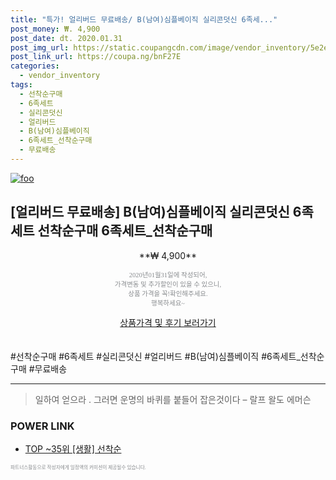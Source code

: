 ```yaml
--- 
title: "특가! 얼리버드 무료배송/ B(남여)심플베이직 실리콘덧신 6족세..." 
post_money: ₩. 4,900 
post_date: dt. 2020.01.31 
post_img_url: https://static.coupangcdn.com/image/vendor_inventory/5e2e/d43061122664149d6825495b897443ce1c009656fdf3dd19b0e5633a1550.jpg 
post_link_url: https://coupa.ng/bnF27E 
categories: 
  - vendor_inventory 
tags: 
  - 선착순구매 
  - 6족세트 
  - 실리콘덧신 
  - 얼리버드 
  - B(남여)심플베이직 
  - 6족세트_선착순구매 
  - 무료배송 
--- 
```

[![foo](https://static.coupangcdn.com/image/vendor_inventory/5e2e/d43061122664149d6825495b897443ce1c009656fdf3dd19b0e5633a1550.jpg)](https://coupa.ng/bnF27E) 

## [얼리버드 무료배송] B(남여)심플베이직 실리콘덧신 6족세트 선착순구매 6족세트_선착순구매 
<p style="text-align: center;">**₩ 4,900**</p> 
<p style="text-align: center;"><span style="color: #898c8f; font-family: Georgia,Times,serif; font-size: 0.75em;">2020년01월31일에 작성되어, <br>가격변동 및 추가할인이 있을 수 있으니,<br> 상품 가격을 꼭!확인해주세요.<br>행복하세요~</span> 
</p>	 
<div markdown="0" style="text-align: center;"><a href="https://coupa.ng/bnF27E" class="btn btn--success">상품가격 및 후기 보러가기</a></div> 
<br><br> 
  #선착순구매 #6족세트 #실리콘덧신 #얼리버드 #B(남여)심플베이직 #6족세트_선착순구매 #무료배송 
<hr> 

> 일하여 얻으라 . 그러면 운명의 바퀴를 붙들어 잡은것이다 – 랄프 왈도 에머슨 


### POWER LINK

* <a href="https://blog.naver.com/an0733/221790720029" target="_blank"> TOP ~35위 [생활] 선착순</a>

<span style="color: #898c8f; font-family: Georgia,Times,serif; font-size: 0.55em;">파트너스활동으로 작성자에게 일정액의 커미션이 제공될수 있습니다.</span> 
